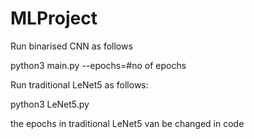 # MLProject

Run binarised CNN as follows

python3 main.py --epochs=#no of epochs

Run traditional LeNet5 as follows:
  
python3 LeNet5.py
  
the epochs in traditional LeNet5 van be changed in code
